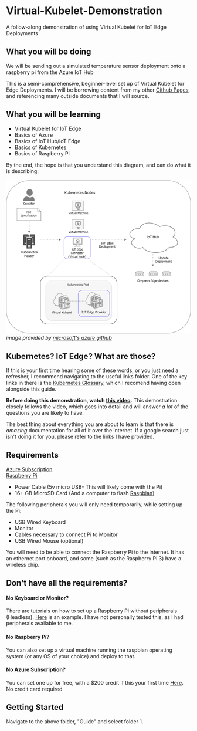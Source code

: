# Virtual-Kubelet-Demonstration

A follow-along demonstration of using Virtual Kubelet for IoT Edge Deployments

## What you will be doing

We will be sending out a simulated temperature sensor deployment onto a raspberry pi from the Azure IoT Hub

This is a semi-comprehensive, beginner-level set up of Virtual Kubelet for Edge Deployments.
I will be borrowing content from my other [Github Pages](https://github.com/NFeingold), and referencing many outside documents that I will source.

## What you will be learning

- Virtual Kubelet for IoT Edge
- Basics of Azure 
- Basics of IoT Hub/IoT Edge
- Basics of Kubernetes
- Basics of Raspberry Pi

By the end, the hope is that you understand this diagram, and can do what it is describing: <br/><br/>
![Iot-Edge-Connect](https://github.com/NFeingold/Virtual-Kubelet-Demonstration/blob/master/media/iot-edge-connector.png)<br/>
*image provided by [microsoft's azure github](https://github.com/Azure/iot-edge-virtual-kubelet-provider)*

## Kubernetes? IoT Edge? What are those?

If this is your first time hearing some of these words, or you just need a refresher, I recommend navigating to the useful links folder. One of the key links in there is the [Kubernetes Glossary](https://kubernetes.io/docs/reference/glossary/?fundamental=true), which I recomend having open alongside this guide.

**Before doing this demonstration, watch [this video](https://www.youtube.com/watch?v=p-R2mV7Bxuk).** This demostration closely follows the video, which goes into detail and will answer *a lot* of the questions you are likely to have.

The best thing about everything you are about to learn is that there is *amazing* documentation for all of it over the internet. If a google search just isn't doing it for you, please refer to the links I have provided.

## Requirements

 [Azure Subscription](https://portal.azure.com) <br/>
 [Raspberry Pi](https://www.raspberrypi.org/products/raspberry-pi-3-model-b/)
  - Power Cable (5v micro USB- This will likely come with the Pi)
  - 16+ GB MicroSD Card (And a computer to flash [Raspbian](https://www.raspberrypi.org/downloads/raspbian/))
  
The following peripherals you will only need temporarily, while setting up the Pi:

- USB Wired Keyboard
- Monitor
- Cables necessary to connect Pi to Monitor
- USB Wired Mouse (optional)

You will need to be able to connect the Raspberry Pi to the internet. It has an ethernet port onboard, and some (such as the Raspberry Pi 3) have a wireless chip. 

## Don't have all the requirements?

#### No Keyboard or Monitor?
There are tutorials on how to set up a Raspberry Pi without peripherals (Headless). [Here](https://hackernoon.com/raspberry-pi-headless-install-462ccabd75d0) is an example. I have not personally tested this, as I had peripherals available to me.

#### No Raspberry Pi?
You can also set up a virtual machine running the raspbian operating system (or any OS of your choice) and deploy to that.

#### No Azure Subscription?
You can set one up for free, with a $200 credit if this your first time [Here](https://portal.azure.com). No credit card required

## Getting Started
Navigate to the above folder, "Guide" and select folder 1.

